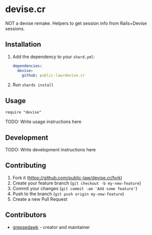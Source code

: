 # devise.cr

NOT a devise remake. Helpers to get session info from Rails+Devise sessions.

## Installation

1. Add the dependency to your `shard.yml`:

   ```yaml
   dependencies:
     devise:
       github: public-law/devise.cr
   ```

2. Run `shards install`

## Usage

```crystal
require "devise"
```

TODO: Write usage instructions here

## Development

TODO: Write development instructions here

## Contributing

1. Fork it (<https://github.com/public-law/devise.cr/fork>)
2. Create your feature branch (`git checkout -b my-new-feature`)
3. Commit your changes (`git commit -am 'Add some feature'`)
4. Push to the branch (`git push origin my-new-feature`)
5. Create a new Pull Request

## Contributors

- [grepsedawk](https://github.com/grepsedawk) - creator and maintainer
